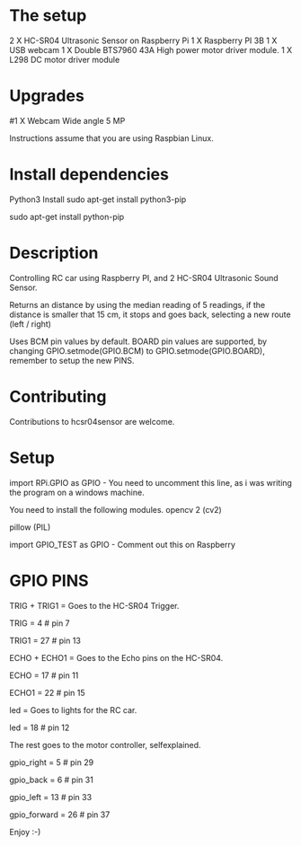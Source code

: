 # The setup
2 X HC-SR04 Ultrasonic Sensor on Raspberry Pi
1 X Raspberry PI 3B
1 X USB webcam
1 X Double BTS7960 43A High power motor driver module.
1 X L298 DC motor driver module
# Upgrades
#1 X Webcam Wide angle 5 MP


Instructions assume that you are using Raspbian Linux.


# Install dependencies
Python3 Install
sudo apt-get install python3-pip

sudo apt-get install python-pip

# Description
Controlling RC car using Raspberry PI, and 2 HC-SR04 Ultrasonic Sound Sensor. 

Returns an distance by using the median reading of 5 readings, if the distance is smaller that 15 cm, it stops and goes back, selecting a new route (left / right)

Uses BCM pin values by default. BOARD pin values are supported, by changing GPIO.setmode(GPIO.BCM) to GPIO.setmode(GPIO.BOARD), remember to setup the new PINS.


# Contributing
Contributions to hcsr04sensor are welcome. 


# Setup
import RPi.GPIO as GPIO - You need to uncomment this line, as i was writing the program on a windows machine.


You need to install the following modules.
opencv 2 (cv2)

pillow (PIL)


import GPIO_TEST as GPIO - Comment out this on Raspberry


# GPIO PINS

TRIG + TRIG1 = Goes to the HC-SR04 Trigger.

TRIG = 4  # pin 7

TRIG1 = 27  # pin 13

ECHO + ECHO1 = Goes to the Echo pins on the HC-SR04.

ECHO = 17  # pin 11

ECHO1 = 22  # pin 15 


led = Goes to lights for the RC car.

led = 18  # pin 12


The rest goes to the motor controller, selfexplained.

gpio_right = 5  # pin 29

gpio_back = 6  # pin 31

gpio_left = 13  # pin 33

gpio_forward = 26  # pin 37


Enjoy :-)
